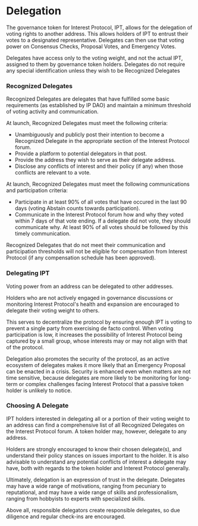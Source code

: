 # Delegation

The governance token for Interest Protocol, IPT, allows for the delegation of voting rights to another address. This allows holders of IPT to entrust their votes to a designated representative. Delegates can then use that voting power on Consensus Checks, Proposal Votes, and Emergency Votes.

Delegates have access only to the voting weight, and not the actual IPT, assigned to them by governance token holders. Delegates do not require any special identification unless they wish to be Recognized Delegates

### Recognized Delegates
Recognized Delegates are delegates that have fulfilled some basic requirements (as established by IP DAO) and maintain a minimum threshold of voting activity and communication.

At launch, Recognized Delegates must meet the following criteria:
- Unambiguously and publicly post their intention to become a Recognized Delegate in the appropriate section of the Interest Protocol forum.
- Provide a platform to potential delegators in that post.
- Provide the address they wish to serve as their delegate address.
- Disclose any conflicts of interest and their policy (if any) when those conflicts are relevant to a vote.

At launch, Recognized Delegates must meet the following communications and participation criteria:
- Participate in at least 90% of all votes that have occured in the last 90 days (voting Abstain counts towards participation).
- Communicate in the Interest Protocol forum how and why they voted within 7 days of that vote ending. If a delegate did not vote, they should communicate why. At least 90% of all votes should be followed by this timely communication.

Recognized Delegates that do not meet their communication and participation thresholds will not be eligible for compensation from Interest Protocol (if any compensation schedule has been approved).

### Delegating IPT
Voting power from an address can be delegated to other addresses.

Holders who are not actively engaged in governance discussions or monitoring Interest Protocol's health and expansion are encouraged to delegate their voting weight to others. 

This serves to decentralize the protocol by ensuring enough IPT is voting to prevent a single party from exercising de facto control. When voting participation is low, it increases the possibility of Interest Protocol being captured by a small group, whose interests may or may not align with that of the protocol.

Delegation also promotes the security of the protocol, as an active ecosystem of delegates makes it more likely that an Emergency Proposal can be enacted in a crisis. Security is enhanced even when matters are not time sensitive, because delegates are more likely to be monitoring for long-term or complex challenges facing Interest Protocol that a passive token holder is unlikely to notice.

### Choosing A Delegate
IPT holders interested in delegating all or a portion of their voting weight to an address can find a comprehensive list of all Recognized Delegates on the Interest Protocol forum. A token holder may, however, delegate to any address.

Holders are strongly encouraged to know their chosen delegate(s), and understand their policy stances on issues important to the holder. It is also advisable to understand any potential conflicts of interest a delegate may have, both with regards to the token holder and Interest Protocol generally.

Ultimately, delegation is an expression of trust in the delegate. Delegates may have a wide range of motivations, ranging from pecuniary to reputational, and may have a wide range of skills and professionalism, ranging from hobbyists to experts with specialized skills.

Above all, responsible delegators create responsible delegates, so due diligence and regular check-ins are encouraged.
